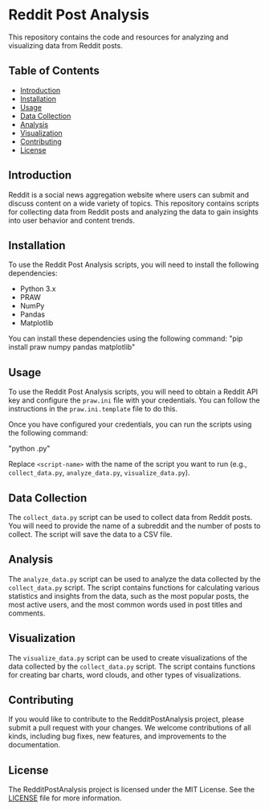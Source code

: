 # Reddit Post Analysis

This repository contains the code and resources for analyzing and visualizing data from Reddit posts.

## Table of Contents

- [Introduction](#introduction)
- [Installation](#installation)
- [Usage](#usage)
- [Data Collection](#data-collection)
- [Analysis](#analysis)
- [Visualization](#visualization)
- [Contributing](#contributing)
- [License](#license)

## Introduction

Reddit is a social news aggregation website where users can submit and discuss content on a wide variety of topics. This repository contains scripts for collecting data from Reddit posts and analyzing the data to gain insights into user behavior and content trends.

## Installation

To use the Reddit Post Analysis scripts, you will need to install the following dependencies:

- Python 3.x
- PRAW
- NumPy
- Pandas
- Matplotlib

You can install these dependencies using the following command:
"pip install praw numpy pandas matplotlib"


## Usage

To use the Reddit Post Analysis scripts, you will need to obtain a Reddit API key and configure the `praw.ini` file with your credentials. You can follow the instructions in the `praw.ini.template` file to do this.

Once you have configured your credentials, you can run the scripts using the following command:

"python <script-name>.py"


Replace `<script-name>` with the name of the script you want to run (e.g., `collect_data.py`, `analyze_data.py`, `visualize_data.py`).

## Data Collection

The `collect_data.py` script can be used to collect data from Reddit posts. You will need to provide the name of a subreddit and the number of posts to collect. The script will save the data to a CSV file.

## Analysis

The `analyze_data.py` script can be used to analyze the data collected by the `collect_data.py` script. The script contains functions for calculating various statistics and insights from the data, such as the most popular posts, the most active users, and the most common words used in post titles and comments.

## Visualization

The `visualize_data.py` script can be used to create visualizations of the data collected by the `collect_data.py` script. The script contains functions for creating bar charts, word clouds, and other types of visualizations.

## Contributing

If you would like to contribute to the RedditPostAnalysis project, please submit a pull request with your changes. We welcome contributions of all kinds, including bug fixes, new features, and improvements to the documentation.

## License

The RedditPostAnalysis project is licensed under the MIT License. See the [LICENSE](LICENSE) file for more information.

